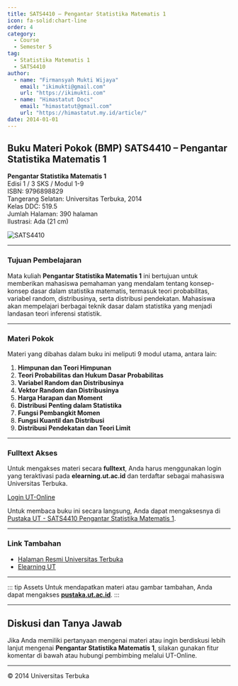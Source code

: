 ```yaml
--- 
title: SATS4410 – Pengantar Statistika Matematis 1
icon: fa-solid:chart-line
order: 4
category:
  - Course
  - Semester 5
tag:
  - Statistika Matematis 1
  - SATS4410
author:
  - name: "Firmansyah Mukti Wijaya"
    email: "ikimukti@gmail.com"
    url: "https://ikimukti.com"
  - name: "Himastatut Docs"
    email: "himastatut@gmail.com"
    url: "https://himastatut.my.id/article/"
date: 2014-01-01
--- 
```


## Buku Materi Pokok (BMP) SATS4410 – Pengantar Statistika Matematis 1

**Pengantar Statistika Matematis 1**  
Edisi 1 / 3 SKS / Modul 1-9  
ISBN: 9796898829  
Tangerang Selatan: Universitas Terbuka, 2014  
Kelas DDC: 519.5  
Jumlah Halaman: 390 halaman  
Ilustrasi: Ada (21 cm)

![SATS4410](https://pustaka.ut.ac.id/lib/wp-content/uploads/2017/01/SATS4410.jpg)

--- 

### Tujuan Pembelajaran

Mata kuliah **Pengantar Statistika Matematis 1** ini bertujuan untuk memberikan mahasiswa pemahaman yang mendalam tentang konsep-konsep dasar dalam statistika matematis, termasuk teori probabilitas, variabel random, distribusinya, serta distribusi pendekatan. Mahasiswa akan mempelajari berbagai teknik dasar dalam statistika yang menjadi landasan teori inferensi statistik.

--- 

### Materi Pokok

Materi yang dibahas dalam buku ini meliputi 9 modul utama, antara lain:

1. **Himpunan dan Teori Himpunan**
2. **Teori Probabilitas dan Hukum Dasar Probabilitas**
3. **Variabel Random dan Distribusinya**
4. **Vektor Random dan Distribusinya**
5. **Harga Harapan dan Moment**
6. **Distribusi Penting dalam Statistika**
7. **Fungsi Pembangkit Momen**
8. **Fungsi Kuantil dan Distribusi**
9. **Distribusi Pendekatan dan Teori Limit**

--- 

### Fulltext Akses

Untuk mengakses materi secara **fulltext**, Anda harus menggunakan login yang teraktivasi pada **elearning.ut.ac.id** dan terdaftar sebagai mahasiswa Universitas Terbuka.

[Login UT-Online](http://elearning.ut.ac.id)

Untuk membaca buku ini secara langsung, Anda dapat mengaksesnya di [Pustaka UT - SATS4410 Pengantar Statistika Matematis 1](https://pustaka.ut.ac.id/lib/sats4410-pengantar-statistika-matematis-1/).

--- 

### Link Tambahan

- [Halaman Resmi Universitas Terbuka](https://www.ut.ac.id)
- [Elearning UT](http://elearning.ut.ac.id)

--- 

::: tip Assets
Untuk mendapatkan materi atau gambar tambahan, Anda dapat mengakses **[pustaka.ut.ac.id](https://pustaka.ut.ac.id)**.
:::

--- 

## Diskusi dan Tanya Jawab

Jika Anda memiliki pertanyaan mengenai materi atau ingin berdiskusi lebih lanjut mengenai **Pengantar Statistika Matematis 1**, silakan gunakan fitur komentar di bawah atau hubungi pembimbing melalui UT-Online.

--- 

<footer>
  <p>© 2014 Universitas Terbuka</p>
</footer>
